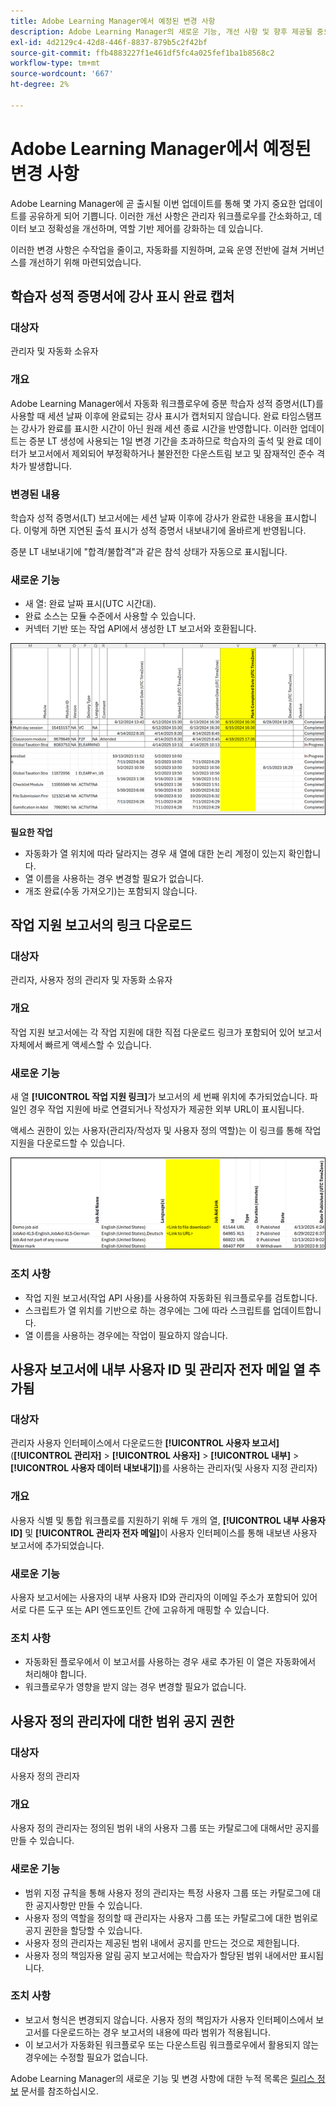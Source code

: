 ```yaml
---
title: Adobe Learning Manager에서 예정된 변경 사항
description: Adobe Learning Manager의 새로운 기능, 개선 사항 및 향후 제공될 중요 업데이트에 대해 알아봅니다. 최신 개선 사항을 최대한 활용하고 미리 계획할 수 있도록 변경 사항에 대한 최신 정보를 확인하십시오.
exl-id: 4d2129c4-42d8-446f-8837-879b5c2f42bf
source-git-commit: ffb4883227f1e461df5fc4a025fef1ba1b8568c2
workflow-type: tm+mt
source-wordcount: '667'
ht-degree: 2%

---
```


# Adobe Learning Manager에서 예정된 변경 사항

Adobe Learning Manager에 곧 출시될 이번 업데이트를 통해 몇 가지 중요한 업데이트를 공유하게 되어 기쁩니다. 이러한 개선 사항은 관리자 워크플로우를 간소화하고, 데이터 보고 정확성을 개선하며, 역할 기반 제어를 강화하는 데 있습니다.

이러한 변경 사항은 수작업을 줄이고, 자동화를 지원하며, 교육 운영 전반에 걸쳐 거버넌스를 개선하기 위해 마련되었습니다.

## 학습자 성적 증명서에 강사 표시 완료 캡처

### 대상자

관리자 및 자동화 소유자

### 개요

Adobe Learning Manager에서 자동화 워크플로우에 증분 학습자 성적 증명서(LT)를 사용할 때 세션 날짜 이후에 완료되는 강사 표시가 캡처되지 않습니다. 완료 타임스탬프는 강사가 완료를 표시한 시간이 아닌 원래 세션 종료 시간을 반영합니다. 이러한 업데이트는 증분 LT 생성에 사용되는 1일 변경 기간을 초과하므로 학습자의 출석 및 완료 데이터가 보고서에서 제외되어 부정확하거나 불완전한 다운스트림 보고 및 잠재적인 준수 격차가 발생합니다.

### 변경된 내용

학습자 성적 증명서(LT) 보고서에는 세션 날짜 이후에 강사가 완료한 내용을 표시합니다. 이렇게 하면 지연된 출석 표시가 성적 증명서 내보내기에 올바르게 반영됩니다.

증분 LT 내보내기에 &quot;합격/불합격&quot;과 같은 참석 상태가 자동으로 표시됩니다.

### 새로운 기능

* 새 열: 완료 날짜 표시(UTC 시간대).
* 완료 소스는 모듈 수준에서 사용할 수 있습니다.
* 커넥터 기반 또는 작업 API에서 생성한 LT 보고서와 호환됩니다.

![](assets/capture-instructor.png)

**필요한 작업**

* 자동화가 열 위치에 따라 달라지는 경우 새 열에 대한 논리 계정이 있는지 확인합니다.
* 열 이름을 사용하는 경우 변경할 필요가 없습니다.
* 개조 완료(수동 가져오기)는 포함되지 않습니다.

## 작업 지원 보고서의 링크 다운로드

### 대상자

관리자, 사용자 정의 관리자 및 자동화 소유자

### 개요

작업 지원 보고서에는 각 작업 지원에 대한 직접 다운로드 링크가 포함되어 있어 보고서 자체에서 빠르게 액세스할 수 있습니다.

### 새로운 기능

새 열 **[!UICONTROL 작업 지원 링크]**&#x200B;가 보고서의 세 번째 위치에 추가되었습니다. 파일인 경우 작업 지원에 바로 연결되거나 작성자가 제공한 외부 URL이 표시됩니다.

액세스 권한이 있는 사용자(관리자/작성자 및 사용자 정의 역할)는 이 링크를 통해 작업 지원을 다운로드할 수 있습니다.

![](assets/download-links-for-job-aid.png)

### 조치 사항

* 작업 지원 보고서(작업 API 사용)를 사용하여 자동화된 워크플로우를 검토합니다.
* 스크립트가 열 위치를 기반으로 하는 경우에는 그에 따라 스크립트를 업데이트합니다.
* 열 이름을 사용하는 경우에는 작업이 필요하지 않습니다.

## 사용자 보고서에 내부 사용자 ID 및 관리자 전자 메일 열 추가됨

### 대상자

관리자 사용자 인터페이스에서 다운로드한 **[!UICONTROL 사용자 보고서]**(**[!UICONTROL 관리자]** > **[!UICONTROL 사용자]** > **[!UICONTROL 내부]** > **[!UICONTROL 사용자 데이터 내보내기]**)를 사용하는 관리자(및 사용자 지정 관리자)

### 개요

사용자 식별 및 통합 워크플로를 지원하기 위해 두 개의 열, **[!UICONTROL 내부 사용자 ID]** 및 **[!UICONTROL 관리자 전자 메일]**&#x200B;이 사용자 인터페이스를 통해 내보낸 사용자 보고서에 추가되었습니다.

### 새로운 기능

사용자 보고서에는 사용자의 내부 사용자 ID와 관리자의 이메일 주소가 포함되어 있어 서로 다른 도구 또는 API 엔드포인트 간에 고유하게 매핑할 수 있습니다.

### 조치 사항

* 자동화된 플로우에서 이 보고서를 사용하는 경우 새로 추가된 이 열은 자동화에서 처리해야 합니다.
* 워크플로우가 영향을 받지 않는 경우 변경할 필요가 없습니다.

## 사용자 정의 관리자에 대한 범위 공지 권한

### 대상자

사용자 정의 관리자

### 개요

사용자 정의 관리자는 정의된 범위 내의 사용자 그룹 또는 카탈로그에 대해서만 공지를 만들 수 있습니다.

### 새로운 기능

* 범위 지정 규칙을 통해 사용자 정의 관리자는 특정 사용자 그룹 또는 카탈로그에 대한 공지사항만 만들 수 있습니다.
* 사용자 정의 역할을 정의할 때 관리자는 사용자 그룹 또는 카탈로그에 대한 범위로 공지 권한을 할당할 수 있습니다.
* 사용자 정의 관리자는 제공된 범위 내에서 공지를 만드는 것으로 제한됩니다.
* 사용자 정의 책임자용 알림 공지 보고서에는 학습자가 할당된 범위 내에서만 표시됩니다.

### 조치 사항

* 보고서 형식은 변경되지 않습니다. 사용자 정의 책임자가 사용자 인터페이스에서 보고서를 다운로드하는 경우 보고서의 내용에 따라 범위가 적용됩니다.
* 이 보고서가 자동화된 워크플로우 또는 다운스트림 워크플로우에서 활용되지 않는 경우에는 수정할 필요가 없습니다.

Adobe Learning Manager의 새로운 기능 및 변경 사항에 대한 누적 목록은 [릴리스 정보](https://experienceleague.adobe.com/en/docs/learning-manager/using/introduction/release-notes) 문서를 참조하십시오.
